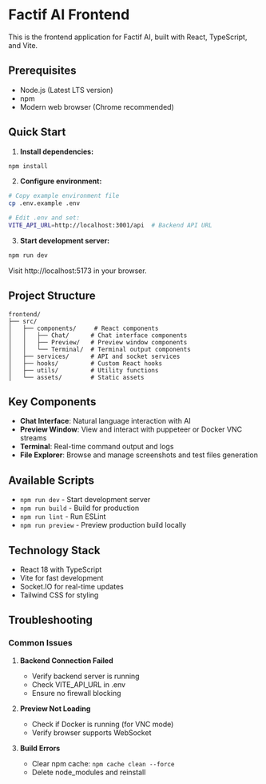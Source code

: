 # Factif AI Frontend

This is the frontend application for Factif AI, built with React, TypeScript, and Vite.

## Prerequisites

- Node.js (Latest LTS version)
- npm
- Modern web browser (Chrome recommended)

## Quick Start

1. **Install dependencies:**
```bash
npm install
```

2. **Configure environment:**
```bash
# Copy example environment file
cp .env.example .env

# Edit .env and set:
VITE_API_URL=http://localhost:3001/api  # Backend API URL
```

3. **Start development server:**
```bash
npm run dev
```

Visit http://localhost:5173 in your browser.

## Project Structure

```
frontend/
├── src/
│   ├── components/     # React components
│   │   ├── Chat/      # Chat interface components
│   │   ├── Preview/   # Preview window components
│   │   └── Terminal/  # Terminal output components
│   ├── services/      # API and socket services
│   ├── hooks/         # Custom React hooks
│   ├── utils/         # Utility functions
│   └── assets/        # Static assets
```

## Key Components

- **Chat Interface**: Natural language interaction with AI
- **Preview Window**: View and interact with puppeteer or Docker VNC streams
- **Terminal**: Real-time command output and logs
- **File Explorer**: Browse and manage screenshots and test files generation

## Available Scripts

- `npm run dev` - Start development server
- `npm run build` - Build for production
- `npm run lint` - Run ESLint
- `npm run preview` - Preview production build locally

## Technology Stack

- React 18 with TypeScript
- Vite for fast development
- Socket.IO for real-time updates
- Tailwind CSS for styling

## Troubleshooting

### Common Issues

1. **Backend Connection Failed**
   - Verify backend server is running
   - Check VITE_API_URL in .env
   - Ensure no firewall blocking

2. **Preview Not Loading**
   - Check if Docker is running (for VNC mode)
   - Verify browser supports WebSocket

3. **Build Errors**
   - Clear npm cache: `npm cache clean --force`
   - Delete node_modules and reinstall
